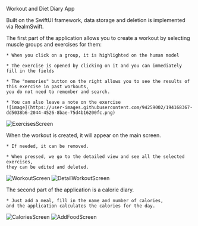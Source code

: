 
Workout and Diet Diary App

Built on the SwiftUI framework, data storage and deletion is implemented via RealmSwift.

The first part of the application allows you to create a workout by selecting muscle groups and exercises for them:

    * When you click on a group, it is highlighted on the human model
    
    * The exercise is opened by clicking on it and you can immediately fill in the fields
    
    * The "memories" button on the right allows you to see the results of this exercise in past workouts,
    you do not need to remember and search.
    
    * You can also leave a note on the exercise
    ![image](https://user-images.githubusercontent.com/94259002/194168367-dd5038b6-2044-4526-8bae-75d4b16200fc.png)
![ExercisesScreen](https://user-images.githubusercontent.com/94259002/176559180-ec8cc60e-a360-42b6-b37b-df15312041b1.png)


When the workout is created, it will appear on the main screen.

    * If needed, it can be removed.
    
    * When pressed, we go to the detailed view and see all the selected exercises, 
    they can be edited and deleted.
    
![WorkoutScreen](https://user-images.githubusercontent.com/94259002/176560989-37edd9ea-3b98-4e1e-a287-37fea8137a63.png)
![DetailWorkoutScreen](https://user-images.githubusercontent.com/94259002/176560997-6aea296b-3894-46b6-863c-c4711eb4a8ba.png)


The second part of the application is a calorie diary.

    * Just add a meal, fill in the name and number of calories, 
    and the application calculates the calories for the day.

![CaloriesScreen](https://user-images.githubusercontent.com/94259002/176561913-9c7744c8-01d9-4511-b668-a5c2a13b934b.png) 
![AddFoodScreen](https://user-images.githubusercontent.com/94259002/176562004-57ac5975-9874-4b62-9881-cfb5db498568.png)
